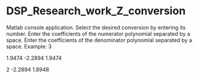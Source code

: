 # DSP_Research_work_Z_conversion
Matlab console application.
Select the desired conversion by entering its number.
Enter the coefficients of the numerator polynomial separated by a space.
Enter the coefficients of the denominator polynomial separated by a space.
Example:
3

1.9474 -2.2894 1.9474

2 -2.2894 1.8948
